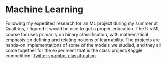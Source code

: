 # Machine Learning
Following my expedited research for an ML project during my summer at Qualtrics, I figured it would be nice to get a proper education. The U's ML course focuses primarily on binary classification, with mathematical emphasis on defining and relating notions of learnability. The projects are hands-on implementations of some of the models we studied, and they all come together for the experiment that is the class project/Kaggle competition: [Twitter spambot classification](https://www.kaggle.com/c/uofu-ml-fall-2017)
